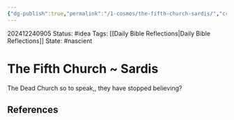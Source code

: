 ```yaml
---
{"dg-publish":true,"permalink":"/1-cosmos/the-fifth-church-sardis/","created":"2025-01-22T11:17:14.028-05:00","updated":"2024-12-24T09:06:33.722-05:00"}
---
```


202412240905
Status: #idea
Tags: [[Daily Bible Reflections\|Daily Bible Reflections]]
State: #nascient
# The Fifth Church ~ Sardis

The Dead Church so to speak,, they have stopped believing? 

## References
